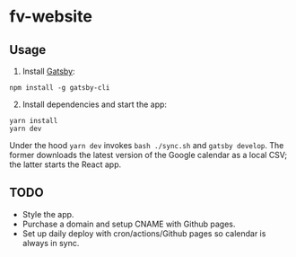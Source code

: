 # fv-website

## Usage

1. Install [Gatsby](https://www.gatsbyjs.com/):

```
npm install -g gatsby-cli
```

2. Install dependencies and start the app:

```
yarn install
yarn dev
```

Under the hood `yarn dev` invokes `bash ./sync.sh` and `gatsby develop`. The former downloads the
latest version of the Google calendar as a local CSV; the latter starts the React app.

## TODO
* Style the app.
* Purchase a domain and setup CNAME with Github pages.
* Set up daily deploy with cron/actions/Github pages so calendar is always in sync.
